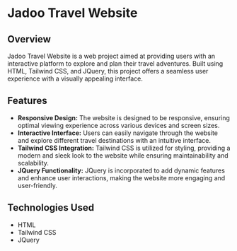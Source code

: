 # Jadoo Travel Website

## Overview
Jadoo Travel Website is a web project aimed at providing users with an interactive platform to explore and plan their travel adventures. Built using HTML, Tailwind CSS, and JQuery, this project offers a seamless user experience with a visually appealing interface.

## Features
- **Responsive Design:** The website is designed to be responsive, ensuring optimal viewing experience across various devices and screen sizes.
- **Interactive Interface:** Users can easily navigate through the website and explore different travel destinations with an intuitive interface.
- **Tailwind CSS Integration:** Tailwind CSS is utilized for styling, providing a modern and sleek look to the website while ensuring maintainability and scalability.
- **JQuery Functionality:** JQuery is incorporated to add dynamic features and enhance user interactions, making the website more engaging and user-friendly.

## Technologies Used
- HTML
- Tailwind CSS
- JQuery
